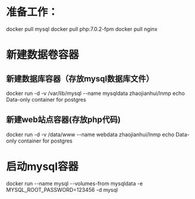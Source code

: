 # 准备工作：
docker pull mysql
docker pull php:7.0.2-fpm
docker pull nginx

# 新建数据卷容器
## 新建数据库容器（存放mysql数据库文件）
docker run -d -v /var/lib/mysql --name mysqldata zhaojianhui/lnmp echo Data-only container for postgres
## 新建web站点容器(存放php代码)
docker run -d -v /data/www --name webdata zhaojianhui/lnmp echo Data-only container for postgres


# 启动mysql容器
docker run --name mysql --volumes-from mysqldata -e MYSQL_ROOT_PASSWORD=123456 -d mysql